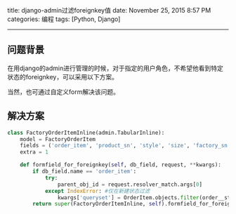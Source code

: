 title: django-admin过滤foreignkey值
date: November 25, 2015 8:57 PM 
categories: 编程
tags: [Python, Django]

---

## 问题背景
在用django的admin进行管理的时候，对于指定的用户角色，不希望他看到特定状态的foreignkey，可以采用以下方案。

当然，也可通过自定义form解决该问题。

## 解决方案
```python
class FactoryOrderItemInline(admin.TabularInline):
    model = FactoryOrderItem
    fields = ('order_item', 'product_sn', 'style', 'size', 'factory_sn', 'price', 'quantity', 'amount')
    extra = 1

    def formfield_for_foreignkey(self, db_field, request, **kwargs):
        if db_field.name == 'order_item':
            try:
                parent_obj_id = request.resolver_match.args[0]
            except IndexError: #仅在新建状态过滤
                kwargs['queryset'] = OrderItem.objects.filter(order__status='2')
        return super(FactoryOrderItemInline, self).formfield_for_foreignkey(db_field, request, **kwargs)
```